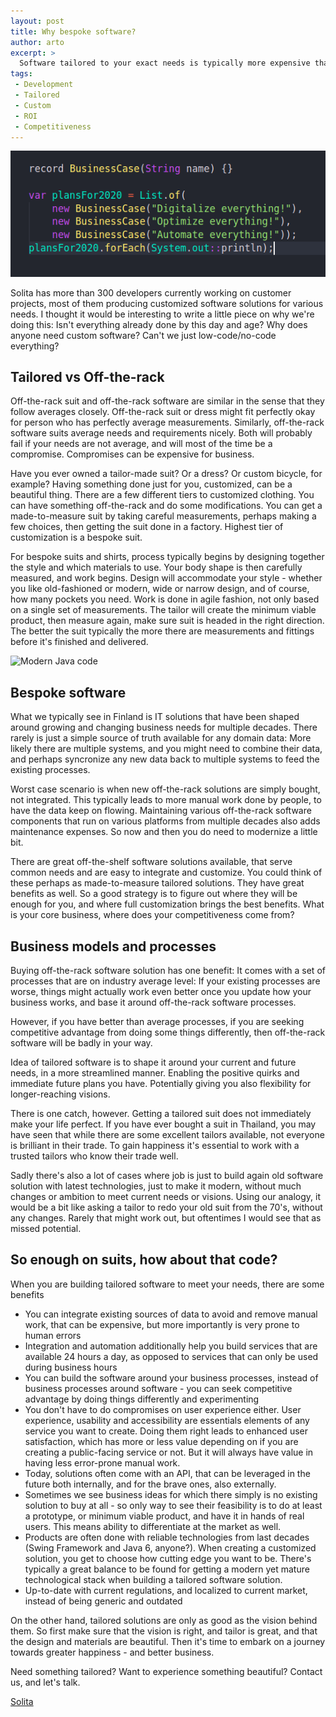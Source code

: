 ```yaml
---
layout: post
title: Why bespoke software?
author: arto
excerpt: >
  Software tailored to your exact needs is typically more expensive than just using a generic product. Why would you do that?
tags:
 - Development
 - Tailored
 - Custom
 - ROI
 - Competitiveness
---
```


![Modern Java code](/img/bespoke_software/java15.png)

Solita has more than 300 developers currently working on customer projects, most of them producing customized software solutions for various needs. I thought it would be interesting to write a little piece on why we're doing this: Isn't everything already done by this day and age? Why does anyone need custom software? Can't we just low-code/no-code everything?

## Tailored vs Off-the-rack

Off-the-rack suit and off-the-rack software are similar in the sense that they follow averages closely. Off-the-rack suit or dress might fit perfectly okay for person who has perfectly average measurements. Similarly, off-the-rack software suits average needs and requirements nicely. Both will probably fail if your needs are not average, and will most of the time be a compromise. Compromises can be expensive for business.

Have you ever owned a tailor-made suit? Or a dress? Or custom bicycle, for example? Having something done just for you, customized, can be a beautiful thing. There are a few different tiers to customized clothing. You can have something off-the-rack and do some modifications. You can get a made-to-measure suit by taking careful measurements, perhaps making a few choices, then getting the suit done in a factory. Highest tier of customization is a bespoke suit.

For bespoke suits and shirts, process typically begins by designing together the style and which materials to use. Your body shape is then carefully measured, and work begins. Design will accommodate your style - whether you like old-fashioned or modern, wide or narrow design, and of course, how many pockets you need. Work is done in agile fashion, not only based on a single set of measurements. The tailor will create the minimum viable product, then measure again, make sure suit is headed in the right direction. The better the suit typically the more there are measurements and fittings before it's finished and delivered.

![Modern Java code](/img/bespoke_software/suit_detail.jpg)

## Bespoke software

What we typically see in Finland is IT solutions that have been shaped around growing and changing business needs for multiple decades. There rarely is just a simple source of truth available for any domain data: More likely there are multiple systems, and you might need to combine their data, and perhaps syncronize any new data back to multiple systems to feed the existing processes.

Worst case scenario is when new off-the-rack solutions are simply bought, not integrated. This typically leads to more manual work done by people, to have the data keep on flowing. Maintaining various off-the-rack software components that run on various platforms from multiple decades also adds maintenance expenses. So now and then you do need to modernize a little bit.

There are great off-the-shelf software solutions available, that serve common needs and are easy  to integrate and customize. You could think of these perhaps as made-to-measure tailored solutions. They have great benefits as well. So a good strategy is to figure out where they will be enough for you, and where full customization brings the best benefits. What is your core business, where does your competitiveness come from?

## Business models and processes

Buying off-the-rack software solution has one benefit: It comes with a set of processes that are on industry average level: If your existing processes are worse, things might actually work even better once you update how your business works, and base it around off-the-rack software processes.

However, if you have better than average processes, if you are seeking competitive advantage from doing some things differently, then off-the-rack software will be badly in your way.

Idea of tailored software is to shape it around your current and future needs, in a more streamlined manner. Enabling the positive quirks and immediate future plans you have. Potentially giving you also flexibility for longer-reaching visions. 

There is one catch, however. Getting a tailored suit does not immediately make your life perfect. If you have ever bought a suit in Thailand, you may have seen that while there are some excellent tailors available, not everyone is brilliant in their trade. To gain happiness it's essential to work with a trusted tailors who know their trade well. 

Sadly there's also a lot of cases where job is just to build again old software solution with latest technologies, just to make it modern, without much changes or ambition to meet current needs or visions. Using our analogy, it would be a bit like asking a tailor to redo your old suit from the 70's, without any changes. Rarely that might work out, but oftentimes I would see that as missed potential.

## So enough on suits, how about that code?

When you are building tailored software to meet your needs, there are some benefits

- You can integrate existing sources of data to avoid and remove manual work, that can be expensive, but more importantly is very prone to human errors
- Integration and automation additionally help you build services that are available 24 hours a day, as opposed to services that can only be used during business hours 
- You can build the software around your business processes, instead of business processes around software - you can seek competitive advantage by doing things differently and experimenting
- You don't have to do compromises on user experience either. User experience, usability and accessibility are essentials elements of any service you want to create. Doing them right leads to enhanced user satisfaction, which has more or less value depending on if you are creating a public-facing service or not. But it will always have value in having less error-prone manual work.
- Today, solutions often come with an API, that can be leveraged in the future both internally, and for the brave ones, also externally.
- Sometimes we see business ideas for which there simply is no existing solution to buy at all - so only way to see their feasibility is to do at least a prototype, or minimum viable product, and have it in hands of real users. This means ability to differentiate at the market as well.
- Products are often done with reliable technologies from last decades (Swing Framework and Java 6, anyone?). When creating a customized solution, you get to choose how cutting edge you want to be. There's typically a great balance to be found for getting a modern yet mature technological stack when building a tailored software solution.
- Up-to-date with current regulations, and localized to current market, instead of being generic and outdated

On the other hand, tailored solutions are only as good as the vision behind them. So first make sure that the vision is right, and tailor is great, and that the design and materials are beautiful. Then it's time to embark on a journey towards greater happiness - and better business.

Need something tailored? Want to experience something beautiful? Contact us, and let's talk.


[Solita](https://www.solita.fi/en/company/#contact)









